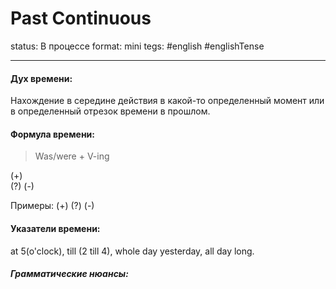 # Past Continuous
status: В процессе
format: mini
tegs: #english #englishTense 

---
#### Дух времени: 
Нахождение в середине действия в какой-то определенный момент или в определенный отрезок времени в прошлом.

#### Формула времени: 
> Was/were + V-ing

(+)  
(?) 
(-) 

Примеры:
(+) 
(?) 
(-) 

#### Указатели времени:
at 5(o'clock), till (2 till 4), whole day yesterday, all day long.
 
##### Грамматические нюансы: 
